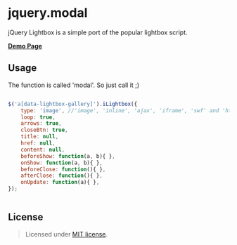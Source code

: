 jquery.modal
================

jQuery Lightbox is a simple port of the popular lightbox script.

__<a href="http://creativedream.net/plugins/jquery.iLightbox/" target="_blank">Demo Page</a>__

Usage
-------
The function is called 'modal'. So just call it ;)
~~~ javascript

$('a[data-lightbox-gallery]').iLightbox({
    type: 'image', //'image', 'inline', 'ajax', 'iframe', 'swf' and 'html'
    loop: true,
    arrows: true,
    closeBtn: true,
    title: null,
    href: null,
    content: null,
    beforeShow: function(a, b){ },
    onShow: function(a, b){ },
    beforeClose: function(){ },
    afterClose: function(){ },
    onUpdate: function(a){ },
});
	
~~~~

License
-------
> Licensed under <a href="http://opensource.org/licenses/MIT">MIT license</a>.

